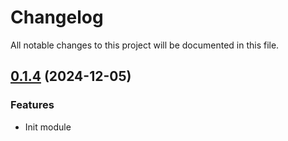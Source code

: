 # Changelog

All notable changes to this project will be documented in this file.

## [0.1.4]() (2024-12-05)

### Features

* Init module

